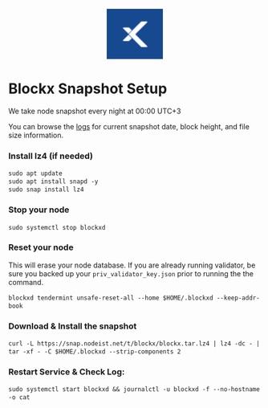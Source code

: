 <p align="center">
  <img height="100" height="auto" src="https://raw.githubusercontent.com/Nodeist/Kurulumlar/main/logos/blockx.png">
</p>



# Blockx Snapshot Setup
We take node snapshot every night at 00:00 UTC+3

You can browse the [logs](https://snap.nodeist.net/t/blockx/log.txt) for current snapshot date, block height, and file size information.

### Install lz4 (if needed)
```
sudo apt update
sudo apt install snapd -y
sudo snap install lz4
```

### Stop your node
```
sudo systemctl stop blockxd
```

### Reset your node
This will erase your node database. If you are already running validator, be sure you backed up your `priv_validator_key.json` prior to running the the command.

```
blockxd tendermint unsafe-reset-all --home $HOME/.blockxd --keep-addr-book
```

### Download & Install the snapshot
```
curl -L https://snap.nodeist.net/t/blockx/blockx.tar.lz4 | lz4 -dc - | tar -xf - -C $HOME/.blockxd --strip-components 2
```

### Restart Service & Check Log:
```
sudo systemctl start blockxd && journalctl -u blockxd -f --no-hostname -o cat
```
